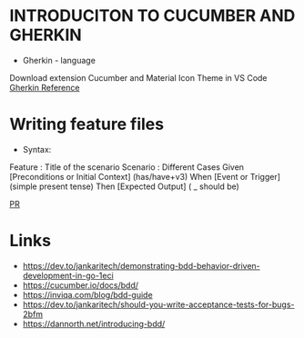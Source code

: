 # INTRODUCITON TO CUCUMBER AND GHERKIN

- Gherkin - language

Download extension Cucumber and Material Icon Theme in VS Code
[Gherkin Reference](https://cucumber.io/docs/gherkin/reference/)

# Writing feature files

- Syntax:

Feature : Title of the scenario
Scenario : Different Cases
Given [Preconditions or Initial Context] (has/have+v3)
When [Event or Trigger] (simple present tense)
Then [Expected Output] ( _ should be) 

[PR](https://github.com/nabim777/mentorship2023/pull/1)

# Links

- https://dev.to/jankaritech/demonstrating-bdd-behavior-driven-development-in-go-1eci
- https://cucumber.io/docs/bdd/
- https://inviqa.com/blog/bdd-guide
- https://dev.to/jankaritech/should-you-write-acceptance-tests-for-bugs-2bfm
- https://dannorth.net/introducing-bdd/